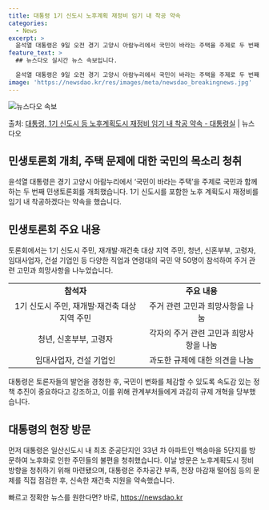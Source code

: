 ```yaml
---
title: 대통령 1기 신도시 노후계획 재정비 임기 내 착공 약속
categories:
  - News
excerpt: >
  윤석열 대통령은 9일 오전 경기 고양시 아람누리에서 국민이 바라는 주택을 주제로 두 번째 국민과 함께하는 민…
feature_text: >
  ## 뉴스다오 실시간 뉴스 속보입니다.

  윤석열 대통령은 9일 오전 경기 고양시 아람누리에서 국민이 바라는 주택을 주제로 두 번째 국민과 함께하는 민…
image: 'https://newsdao.kr/res/images/meta/newsdao_breakingnews.jpg'
---
```


![뉴스다오 속보](https://newsdao.kr/res/images/meta/newsdao_breakingnews.jpg)

<p>출처: <a href="https://newsdao.kr/2963" rel="dofollow">대통령, 1기 신도시 등 노후계획도시 재정비 임기 내 착공 약속 - 대통령실</a> | 뉴스다오</p>

<h2 data-ke-size="size26">민생토론회 개최, 주택 문제에 대한 국민의 목소리 청취</h2>
<p data-ke-size="size16">윤석열 대통령은 경기 고양시 아람누리에서 ‘국민이 바라는 주택’을 주제로 국민과 함께하는 두 번째 민생토론회를 개최했습니다. 1기 신도시를 포함한 노후 계획도시 재정비를 임기 내 착공하겠다는 약속을 했습니다.</p>

<h2 data-ke-size="size26">민생토론회 주요 내용</h2>
<p data-ke-size="size16">토론회에서는 1기 신도시 주민, 재개발·재건축 대상 지역 주민, 청년, 신혼부부, 고령자, 임대사업자, 건설 기업인 등 다양한 직업과 연령대의 국민 약 50명이 참석하여 주거 관련 고민과 희망사항을 나누었습니다.</p>

<table>
	<tr>
		<td style="text-align: center; height: 17px;"><b>참석자</b></td>
		<td style="text-align: center; height: 17px;"><b>주요 내용</b></td>
	</tr>
	<tr>
		<td style="text-align: center; height: 17px;">1기 신도시 주민, 재개발·재건축 대상 지역 주민</td>
		<td style="text-align: center; height: 17px;">주거 관련 고민과 희망사항을 나눔</td>
	</tr>
	<tr>
		<td style="text-align: center; height: 17px;">청년, 신혼부부, 고령자</td>
		<td style="text-align: center; height: 17px;">각자의 주거 관련 고민과 희망사항을 나눔</td>
	</tr>
	<tr>
		<td style="text-align: center; height: 17px;">임대사업자, 건설 기업인</td>
		<td style="text-align: center; height: 17px;">과도한 규제에 대한 의견을 나눔</td>
	</tr>
</table>

<p data-ke-size="size16">대통령은 토론자들의 발언을 경청한 후, 국민이 변화를 체감할 수 있도록 속도감 있는 정책 추진이 중요하다고 강조하고, 이를 위해 관계부처들에게 과감히 규제 개혁을 당부했습니다.</p>

<h2 data-ke-size="size26">대통령의 현장 방문</h2>
<p data-ke-size="size16">먼저 대통령은 일산신도시 내 최초 준공단지인 33년 차 아파트인 백송마을 5단지를 방문하여 노후화로 인한 주민들의 불편을 청취했습니다. 이날 방문은 노후계획도시 정비 방향을 청취하기 위해 마련됐으며, 대통령은 주차공간 부족, 천장 마감재 떨어짐 등의 문제를 직접 점검한 후, 신속한 재건축 지원을 약속했습니다.</p> 

빠르고 정확한 뉴스를 원한다면? 바로, <a href="https://newsdao.kr" rel="dofollow">https://newsdao.kr</a>


    
